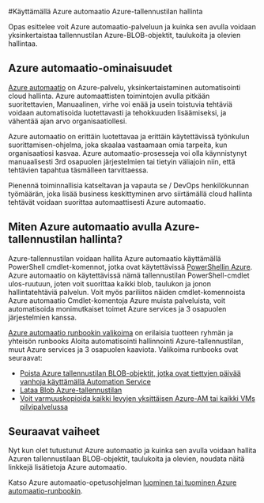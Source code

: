 <properties
    pageTitle="Käyttämällä Azure automaatio Azure-tallennustilan hallinta"
    description="Lue lisätietoja siitä, miten Azure automaatio-palvelun avulla voidaan Azure-tallennustilan hallinta tasolla."
    services="storage, automation"
    documentationCenter=""
    authors="jodoglevy"
    manager="eamono"
    editor=""/>

<tags
    ms.service="storage"
    ms.workload="storage"
    ms.tgt_pltfrm="na"
    ms.devlang="na"
    ms.topic="article"
    ms.date="05/23/2016"
    ms.author="jolevy"/>



#<a name="managing-azure-storage-using-azure-automation"></a>Käyttämällä Azure automaatio Azure-tallennustilan hallinta

Opas esittelee voit Azure automaatio-palveluun ja kuinka sen avulla voidaan yksinkertaistaa tallennustilan Azure-BLOB-objektit, taulukoita ja olevien hallintaa.


## <a name="what-is-azure-automation"></a>Azure automaatio-ominaisuudet

[Azure automaatio](https://azure.microsoft.com/services/automation/) on Azure-palvelu, yksinkertaistaminen automatisointi cloud hallinta. Azure automaattisten toimintojen avulla pitkään suoritettavien, Manuaalinen, virhe voi enää ja usein toistuvia tehtäviä voidaan automatisoida luotettavasti ja tehokkuuden lisäämiseksi, ja vähentää ajan arvo organisaatiollesi.

Azure automaatio on erittäin luotettavaa ja erittäin käytettävissä työnkulun suorittamisen-ohjelma, joka skaalaa vastaamaan omia tarpeita, kun organisaatiosi kasvaa. Azure automaatio-prosesseja voi olla käynnistynyt manuaalisesti 3rd osapuolen järjestelmien tai tietyin väliajoin niin, että tehtävien tapahtua täsmälleen tarvittaessa.

Pienennä toiminnallisia katseltavan ja vapauta se / DevOps henkilökunnan työmäärän, joka lisää business keskittyminen arvo siirtämällä cloud hallinta tehtävät voidaan suorittaa automaattisesti Azure automaatio.


## <a name="how-can-azure-automation-help-manage-azure-storage"></a>Miten Azure automaatio avulla Azure-tallennustilan hallinta?

Azure-tallennustilan voidaan hallita Azure automaatio käyttämällä PowerShell cmdlet-komennot, jotka ovat käytettävissä [PowerShellin Azure](https://msdn.microsoft.com/library/azure/jj156055.aspx). Azure automaatio on käytettävissä nämä tallennustilan PowerShell-cmdlet ulos-ruutuun, joten voit suorittaa kaikki blob, taulukon ja jonon hallintatehtäviä palvelun. Voit myös pariliitos näiden cmdlet-komennoista Azure automaatio Cmdlet-komentoja Azure muista palveluista, voit automatisoida monimutkaiset toimet Azure services ja 3 osapuolen järjestelmien kanssa.

[Azure automaatio runbookin valikoima](https://azure.microsoft.com/blog/2014/10/07/introducing-the-azure-automation-runbook-gallery/) on erilaisia tuotteen ryhmän ja yhteisön runbooks Aloita automatisointi hallinnointi Azure-tallennustilan, muut Azure services ja 3 osapuolen kaaviota. Valikoima runbooks ovat seuraavat:

 * [Poista Azure tallennustilan BLOB-objektit, jotka ovat tiettyjen päivää vanhoja käyttämällä Automation Service](https://gallery.technet.microsoft.com/scriptcenter/Remove-Storage-Blobs-that-aae4b761)
 * [Lataa Blob Azure-tallennustilan](https://gallery.technet.microsoft.com/scriptcenter/a-Blob-from-Azure-Storage-6bc13745)
 * [Voit varmuuskopioida kaikki levyjen yksittäisen Azure-AM tai kaikki VMs pilvipalvelussa](https://gallery.technet.microsoft.com/scriptcenter/Backup-all-disks-for-a-ede940d5)


## <a name="next-steps"></a>Seuraavat vaiheet

Nyt kun olet tutustunut Azure automaatio ja kuinka sen avulla voidaan hallita Azuren tallennustilaan BLOB-objektit, taulukoita ja olevien, noudata näitä linkkejä lisätietoja Azure automaatio.

Katso Azure automaatio-opetusohjelman [luominen tai tuominen Azure automaatio-runbookin](../automation/automation-creating-importing-runbook.md).
 
